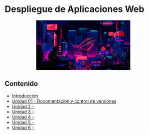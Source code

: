 # Despliegue de Aplicaciones Web

<div align=center>
<img src="../extras/cyberpunk2.gif" alt="me" width="60%">
</div>

## Contenido
- [Introducción](./introducción/README.md)
- [Unidad 01 - Documentación y control de versiones](./unidad%2001/README.md)
- [Unidad 2 -](./unidad%2002/README.md)
- [Unidad 3 -](./unidad%2003/README.md)
- [Unidad 4 -](./unidad%2004/README.md)
- [Unidad 5 -](./unidad%2005/README.md)
- [Unidad 6 -](./unidad%2006/README.md)